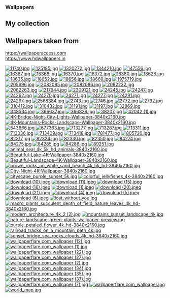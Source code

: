 ### Wallpapers
## My collection
## Wallpapers taken from  
https://wallpaperaccess.com  
https://www.hdwallpapers.in  

[![11740.jpg](https://raw.githubusercontent.com/itachi1621/Wallpapers/master/thumbnails/11740.jpg)](https://raw.githubusercontent.com/itachi1621/Wallpapers/master/wallpaper/11740.jpg)
[![125185.jpg](https://raw.githubusercontent.com/itachi1621/Wallpapers/master/thumbnails/125185.jpg)](https://raw.githubusercontent.com/itachi1621/Wallpapers/master/wallpaper/125185.jpg)
[![1320272.jpg](https://raw.githubusercontent.com/itachi1621/Wallpapers/master/thumbnails/1320272.jpg)](https://raw.githubusercontent.com/itachi1621/Wallpapers/master/wallpaper/1320272.jpg)
[![1344210.jpg](https://raw.githubusercontent.com/itachi1621/Wallpapers/master/thumbnails/1344210.jpg)](https://raw.githubusercontent.com/itachi1621/Wallpapers/master/wallpaper/1344210.jpg)
[![147556.jpg](https://raw.githubusercontent.com/itachi1621/Wallpapers/master/thumbnails/147556.jpg)](https://raw.githubusercontent.com/itachi1621/Wallpapers/master/wallpaper/147556.jpg)
[![16367.jpg](https://raw.githubusercontent.com/itachi1621/Wallpapers/master/thumbnails/16367.jpg)](https://raw.githubusercontent.com/itachi1621/Wallpapers/master/wallpaper/16367.jpg)
[![16368.jpg](https://raw.githubusercontent.com/itachi1621/Wallpapers/master/thumbnails/16368.jpg)](https://raw.githubusercontent.com/itachi1621/Wallpapers/master/wallpaper/16368.jpg)
[![16370.jpg](https://raw.githubusercontent.com/itachi1621/Wallpapers/master/thumbnails/16370.jpg)](https://raw.githubusercontent.com/itachi1621/Wallpapers/master/wallpaper/16370.jpg)
[![16372.jpg](https://raw.githubusercontent.com/itachi1621/Wallpapers/master/thumbnails/16372.jpg)](https://raw.githubusercontent.com/itachi1621/Wallpapers/master/wallpaper/16372.jpg)
[![16380.jpg](https://raw.githubusercontent.com/itachi1621/Wallpapers/master/thumbnails/16380.jpg)](https://raw.githubusercontent.com/itachi1621/Wallpapers/master/wallpaper/16380.jpg)
[![18628.jpg](https://raw.githubusercontent.com/itachi1621/Wallpapers/master/thumbnails/18628.jpg)](https://raw.githubusercontent.com/itachi1621/Wallpapers/master/wallpaper/18628.jpg)
[![18635.jpg](https://raw.githubusercontent.com/itachi1621/Wallpapers/master/thumbnails/18635.jpg)](https://raw.githubusercontent.com/itachi1621/Wallpapers/master/wallpaper/18635.jpg)
[![18652.jpg](https://raw.githubusercontent.com/itachi1621/Wallpapers/master/thumbnails/18652.jpg)](https://raw.githubusercontent.com/itachi1621/Wallpapers/master/wallpaper/18652.jpg)
[![18656.jpg](https://raw.githubusercontent.com/itachi1621/Wallpapers/master/thumbnails/18656.jpg)](https://raw.githubusercontent.com/itachi1621/Wallpapers/master/wallpaper/18656.jpg)
[![18669.jpg](https://raw.githubusercontent.com/itachi1621/Wallpapers/master/thumbnails/18669.jpg)](https://raw.githubusercontent.com/itachi1621/Wallpapers/master/wallpaper/18669.jpg)
[![1975719.jpg](https://raw.githubusercontent.com/itachi1621/Wallpapers/master/thumbnails/1975719.jpg)](https://raw.githubusercontent.com/itachi1621/Wallpapers/master/wallpaper/1975719.jpg)
[![205696.jpg](https://raw.githubusercontent.com/itachi1621/Wallpapers/master/thumbnails/205696.jpg)](https://raw.githubusercontent.com/itachi1621/Wallpapers/master/wallpaper/205696.jpg)
[![2082085.jpg](https://raw.githubusercontent.com/itachi1621/Wallpapers/master/thumbnails/2082085.jpg)](https://raw.githubusercontent.com/itachi1621/Wallpapers/master/wallpaper/2082085.jpg)
[![2082086.jpg](https://raw.githubusercontent.com/itachi1621/Wallpapers/master/thumbnails/2082086.jpg)](https://raw.githubusercontent.com/itachi1621/Wallpapers/master/wallpaper/2082086.jpg)
[![2082232.jpg](https://raw.githubusercontent.com/itachi1621/Wallpapers/master/thumbnails/2082232.jpg)](https://raw.githubusercontent.com/itachi1621/Wallpapers/master/wallpaper/2082232.jpg)
[![2082263.jpg](https://raw.githubusercontent.com/itachi1621/Wallpapers/master/thumbnails/2082263.jpg)](https://raw.githubusercontent.com/itachi1621/Wallpapers/master/wallpaper/2082263.jpg)
[![217944.jpg](https://raw.githubusercontent.com/itachi1621/Wallpapers/master/thumbnails/217944.jpg)](https://raw.githubusercontent.com/itachi1621/Wallpapers/master/wallpaper/217944.jpg)
[![2309121.jpg](https://raw.githubusercontent.com/itachi1621/Wallpapers/master/thumbnails/2309121.jpg)](https://raw.githubusercontent.com/itachi1621/Wallpapers/master/wallpaper/2309121.jpg)
[![24245.jpg](https://raw.githubusercontent.com/itachi1621/Wallpapers/master/thumbnails/24245.jpg)](https://raw.githubusercontent.com/itachi1621/Wallpapers/master/wallpaper/24245.jpg)
[![24247.jpg](https://raw.githubusercontent.com/itachi1621/Wallpapers/master/thumbnails/24247.jpg)](https://raw.githubusercontent.com/itachi1621/Wallpapers/master/wallpaper/24247.jpg)
[![24262.jpg](https://raw.githubusercontent.com/itachi1621/Wallpapers/master/thumbnails/24262.jpg)](https://raw.githubusercontent.com/itachi1621/Wallpapers/master/wallpaper/24262.jpg)
[![24270.jpg](https://raw.githubusercontent.com/itachi1621/Wallpapers/master/thumbnails/24270.jpg)](https://raw.githubusercontent.com/itachi1621/Wallpapers/master/wallpaper/24270.jpg)
[![24271.jpg](https://raw.githubusercontent.com/itachi1621/Wallpapers/master/thumbnails/24271.jpg)](https://raw.githubusercontent.com/itachi1621/Wallpapers/master/wallpaper/24271.jpg)
[![24277.jpg](https://raw.githubusercontent.com/itachi1621/Wallpapers/master/thumbnails/24277.jpg)](https://raw.githubusercontent.com/itachi1621/Wallpapers/master/wallpaper/24277.jpg)
[![24291.jpg](https://raw.githubusercontent.com/itachi1621/Wallpapers/master/thumbnails/24291.jpg)](https://raw.githubusercontent.com/itachi1621/Wallpapers/master/wallpaper/24291.jpg)
[![24297.jpg](https://raw.githubusercontent.com/itachi1621/Wallpapers/master/thumbnails/24297.jpg)](https://raw.githubusercontent.com/itachi1621/Wallpapers/master/wallpaper/24297.jpg)
[![2568384.jpg](https://raw.githubusercontent.com/itachi1621/Wallpapers/master/thumbnails/2568384.jpg)](https://raw.githubusercontent.com/itachi1621/Wallpapers/master/wallpaper/2568384.jpg)
[![2743.jpg](https://raw.githubusercontent.com/itachi1621/Wallpapers/master/thumbnails/2743.jpg)](https://raw.githubusercontent.com/itachi1621/Wallpapers/master/wallpaper/2743.jpg)
[![2746.jpg](https://raw.githubusercontent.com/itachi1621/Wallpapers/master/thumbnails/2746.jpg)](https://raw.githubusercontent.com/itachi1621/Wallpapers/master/wallpaper/2746.jpg)
[![2772.jpg](https://raw.githubusercontent.com/itachi1621/Wallpapers/master/thumbnails/2772.jpg)](https://raw.githubusercontent.com/itachi1621/Wallpapers/master/wallpaper/2772.jpg)
[![2792.jpg](https://raw.githubusercontent.com/itachi1621/Wallpapers/master/thumbnails/2792.jpg)](https://raw.githubusercontent.com/itachi1621/Wallpapers/master/wallpaper/2792.jpg)
[![310412.jpg](https://raw.githubusercontent.com/itachi1621/Wallpapers/master/thumbnails/310412.jpg)](https://raw.githubusercontent.com/itachi1621/Wallpapers/master/wallpaper/310412.jpg)
[![310432.jpg](https://raw.githubusercontent.com/itachi1621/Wallpapers/master/thumbnails/310432.jpg)](https://raw.githubusercontent.com/itachi1621/Wallpapers/master/wallpaper/310432.jpg)
[![31191.jpg](https://raw.githubusercontent.com/itachi1621/Wallpapers/master/thumbnails/31191.jpg)](https://raw.githubusercontent.com/itachi1621/Wallpapers/master/wallpaper/31191.jpg)
[![31197.jpg](https://raw.githubusercontent.com/itachi1621/Wallpapers/master/thumbnails/31197.jpg)](https://raw.githubusercontent.com/itachi1621/Wallpapers/master/wallpaper/31197.jpg)
[![32869.jpg](https://raw.githubusercontent.com/itachi1621/Wallpapers/master/thumbnails/32869.jpg)](https://raw.githubusercontent.com/itachi1621/Wallpapers/master/wallpaper/32869.jpg)
[![348534.jpg](https://raw.githubusercontent.com/itachi1621/Wallpapers/master/thumbnails/348534.jpg)](https://raw.githubusercontent.com/itachi1621/Wallpapers/master/wallpaper/348534.jpg)
[![366637.jpg](https://raw.githubusercontent.com/itachi1621/Wallpapers/master/thumbnails/366637.jpg)](https://raw.githubusercontent.com/itachi1621/Wallpapers/master/wallpaper/366637.jpg)
[![366829.jpg](https://raw.githubusercontent.com/itachi1621/Wallpapers/master/thumbnails/366829.jpg)](https://raw.githubusercontent.com/itachi1621/Wallpapers/master/wallpaper/366829.jpg)
[![38207.jpg](https://raw.githubusercontent.com/itachi1621/Wallpapers/master/thumbnails/38207.jpg)](https://raw.githubusercontent.com/itachi1621/Wallpapers/master/wallpaper/38207.jpg)
[![42042 (1).jpg](https://raw.githubusercontent.com/itachi1621/Wallpapers/master/thumbnails/42042%20(1).jpg)](https://raw.githubusercontent.com/itachi1621/Wallpapers/master/wallpaper/42042%20(1).jpg)
[![4K-Bridge-Night-City-Lights-Wallpaper-3840x2160.jpg](https://raw.githubusercontent.com/itachi1621/Wallpapers/master/thumbnails/4K-Bridge-Night-City-Lights-Wallpaper-3840x2160.jpg)](https://raw.githubusercontent.com/itachi1621/Wallpapers/master/wallpaper/4K-Bridge-Night-City-Lights-Wallpaper-3840x2160.jpg)
[![4K-Mountains-Rocks-Landscape-Wallpaper-3840x2160.jpg](https://raw.githubusercontent.com/itachi1621/Wallpapers/master/thumbnails/4K-Mountains-Rocks-Landscape-Wallpaper-3840x2160.jpg)](https://raw.githubusercontent.com/itachi1621/Wallpapers/master/wallpaper/4K-Mountains-Rocks-Landscape-Wallpaper-3840x2160.jpg)
[![543666.jpg](https://raw.githubusercontent.com/itachi1621/Wallpapers/master/thumbnails/543666.jpg)](https://raw.githubusercontent.com/itachi1621/Wallpapers/master/wallpaper/543666.jpg)
[![677363.jpg](https://raw.githubusercontent.com/itachi1621/Wallpapers/master/thumbnails/677363.jpg)](https://raw.githubusercontent.com/itachi1621/Wallpapers/master/wallpaper/677363.jpg)
[![713277.jpg](https://raw.githubusercontent.com/itachi1621/Wallpapers/master/thumbnails/713277.jpg)](https://raw.githubusercontent.com/itachi1621/Wallpapers/master/wallpaper/713277.jpg)
[![713287.jpg](https://raw.githubusercontent.com/itachi1621/Wallpapers/master/thumbnails/713287.jpg)](https://raw.githubusercontent.com/itachi1621/Wallpapers/master/wallpaper/713287.jpg)
[![713311.jpg](https://raw.githubusercontent.com/itachi1621/Wallpapers/master/thumbnails/713311.jpg)](https://raw.githubusercontent.com/itachi1621/Wallpapers/master/wallpaper/713311.jpg)
[![713336.jpg](https://raw.githubusercontent.com/itachi1621/Wallpapers/master/thumbnails/713336.jpg)](https://raw.githubusercontent.com/itachi1621/Wallpapers/master/wallpaper/713336.jpg)
[![713409.jpg](https://raw.githubusercontent.com/itachi1621/Wallpapers/master/thumbnails/713409.jpg)](https://raw.githubusercontent.com/itachi1621/Wallpapers/master/wallpaper/713409.jpg)
[![713418.jpg](https://raw.githubusercontent.com/itachi1621/Wallpapers/master/thumbnails/713418.jpg)](https://raw.githubusercontent.com/itachi1621/Wallpapers/master/wallpaper/713418.jpg)
[![781477.jpg](https://raw.githubusercontent.com/itachi1621/Wallpapers/master/thumbnails/781477.jpg)](https://raw.githubusercontent.com/itachi1621/Wallpapers/master/wallpaper/781477.jpg)
[![805720.jpg](https://raw.githubusercontent.com/itachi1621/Wallpapers/master/thumbnails/805720.jpg)](https://raw.githubusercontent.com/itachi1621/Wallpapers/master/wallpaper/805720.jpg)
[![82317.jpg](https://raw.githubusercontent.com/itachi1621/Wallpapers/master/thumbnails/82317.jpg)](https://raw.githubusercontent.com/itachi1621/Wallpapers/master/wallpaper/82317.jpg)
[![82324.jpg](https://raw.githubusercontent.com/itachi1621/Wallpapers/master/thumbnails/82324.jpg)](https://raw.githubusercontent.com/itachi1621/Wallpapers/master/wallpaper/82324.jpg)
[![82330.jpg](https://raw.githubusercontent.com/itachi1621/Wallpapers/master/thumbnails/82330.jpg)](https://raw.githubusercontent.com/itachi1621/Wallpapers/master/wallpaper/82330.jpg)
[![82350.jpg](https://raw.githubusercontent.com/itachi1621/Wallpapers/master/thumbnails/82350.jpg)](https://raw.githubusercontent.com/itachi1621/Wallpapers/master/wallpaper/82350.jpg)
[![84274.jpg](https://raw.githubusercontent.com/itachi1621/Wallpapers/master/thumbnails/84274.jpg)](https://raw.githubusercontent.com/itachi1621/Wallpapers/master/wallpaper/84274.jpg)
[![84275.jpg](https://raw.githubusercontent.com/itachi1621/Wallpapers/master/thumbnails/84275.jpg)](https://raw.githubusercontent.com/itachi1621/Wallpapers/master/wallpaper/84275.jpg)
[![84285.jpg](https://raw.githubusercontent.com/itachi1621/Wallpapers/master/thumbnails/84285.jpg)](https://raw.githubusercontent.com/itachi1621/Wallpapers/master/wallpaper/84285.jpg)
[![84286.jpg](https://raw.githubusercontent.com/itachi1621/Wallpapers/master/thumbnails/84286.jpg)](https://raw.githubusercontent.com/itachi1621/Wallpapers/master/wallpaper/84286.jpg)
[![89251.jpg](https://raw.githubusercontent.com/itachi1621/Wallpapers/master/thumbnails/89251.jpg)](https://raw.githubusercontent.com/itachi1621/Wallpapers/master/wallpaper/89251.jpg)
[![animal_seal_4k_5k_hd_animals-3840x2160.jpg](https://raw.githubusercontent.com/itachi1621/Wallpapers/master/thumbnails/animal_seal_4k_5k_hd_animals-3840x2160.jpg)](https://raw.githubusercontent.com/itachi1621/Wallpapers/master/wallpaper/animal_seal_4k_5k_hd_animals-3840x2160.jpg)
[![Beautiful-Lake-4K-Wallpaper-3840x2160.jpg](https://raw.githubusercontent.com/itachi1621/Wallpapers/master/thumbnails/Beautiful-Lake-4K-Wallpaper-3840x2160.jpg)](https://raw.githubusercontent.com/itachi1621/Wallpapers/master/wallpaper/Beautiful-Lake-4K-Wallpaper-3840x2160.jpg)
[![Beautiful-Landscape-4K-Wallpaper-3840x2160.jpg](https://raw.githubusercontent.com/itachi1621/Wallpapers/master/thumbnails/Beautiful-Landscape-4K-Wallpaper-3840x2160.jpg)](https://raw.githubusercontent.com/itachi1621/Wallpapers/master/wallpaper/Beautiful-Landscape-4K-Wallpaper-3840x2160.jpg)
[![brown_rocks_on_white_sand_beach_4k_5k_hd-3840x2160.jpg](https://raw.githubusercontent.com/itachi1621/Wallpapers/master/thumbnails/brown_rocks_on_white_sand_beach_4k_5k_hd-3840x2160.jpg)](https://raw.githubusercontent.com/itachi1621/Wallpapers/master/wallpaper/brown_rocks_on_white_sand_beach_4k_5k_hd-3840x2160.jpg)
[![City-Night-4K-Wallpaper-3840x2160.jpg](https://raw.githubusercontent.com/itachi1621/Wallpapers/master/thumbnails/City-Night-4K-Wallpaper-3840x2160.jpg)](https://raw.githubusercontent.com/itachi1621/Wallpapers/master/wallpaper/City-Night-4K-Wallpaper-3840x2160.jpg)
[![cityscape_purple_sunset_5k.jpg](https://raw.githubusercontent.com/itachi1621/Wallpapers/master/thumbnails/cityscape_purple_sunset_5k.jpg)](https://raw.githubusercontent.com/itachi1621/Wallpapers/master/wallpaper/cityscape_purple_sunset_5k.jpg)
[![colorful_jellyfishes_4k-3840x2160.jpg](https://raw.githubusercontent.com/itachi1621/Wallpapers/master/thumbnails/colorful_jellyfishes_4k-3840x2160.jpg)](https://raw.githubusercontent.com/itachi1621/Wallpapers/master/wallpaper/colorful_jellyfishes_4k-3840x2160.jpg)
[![download (10).jpeg](https://raw.githubusercontent.com/itachi1621/Wallpapers/master/thumbnails/download%20(10).jpeg)](https://raw.githubusercontent.com/itachi1621/Wallpapers/master/wallpaper/download%20(10).jpeg)
[![download (11).jpeg](https://raw.githubusercontent.com/itachi1621/Wallpapers/master/thumbnails/download%20(11).jpeg)](https://raw.githubusercontent.com/itachi1621/Wallpapers/master/wallpaper/download%20(11).jpeg)
[![download (15).jpeg](https://raw.githubusercontent.com/itachi1621/Wallpapers/master/thumbnails/download%20(15).jpeg)](https://raw.githubusercontent.com/itachi1621/Wallpapers/master/wallpaper/download%20(15).jpeg)
[![download (16).jpeg](https://raw.githubusercontent.com/itachi1621/Wallpapers/master/thumbnails/download%20(16).jpeg)](https://raw.githubusercontent.com/itachi1621/Wallpapers/master/wallpaper/download%20(16).jpeg)
[![download (1).jpeg](https://raw.githubusercontent.com/itachi1621/Wallpapers/master/thumbnails/download%20(1).jpeg)](https://raw.githubusercontent.com/itachi1621/Wallpapers/master/wallpaper/download%20(1).jpeg)
[![download (20).jpeg](https://raw.githubusercontent.com/itachi1621/Wallpapers/master/thumbnails/download%20(20).jpeg)](https://raw.githubusercontent.com/itachi1621/Wallpapers/master/wallpaper/download%20(20).jpeg)
[![download (21).jpeg](https://raw.githubusercontent.com/itachi1621/Wallpapers/master/thumbnails/download%20(21).jpeg)](https://raw.githubusercontent.com/itachi1621/Wallpapers/master/wallpaper/download%20(21).jpeg)
[![download (4).jpeg](https://raw.githubusercontent.com/itachi1621/Wallpapers/master/thumbnails/download%20(4).jpeg)](https://raw.githubusercontent.com/itachi1621/Wallpapers/master/wallpaper/download%20(4).jpeg)
[![download (5).jpeg](https://raw.githubusercontent.com/itachi1621/Wallpapers/master/thumbnails/download%20(5).jpeg)](https://raw.githubusercontent.com/itachi1621/Wallpapers/master/wallpaper/download%20(5).jpeg)
[![download (6).jpeg](https://raw.githubusercontent.com/itachi1621/Wallpapers/master/thumbnails/download%20(6).jpeg)](https://raw.githubusercontent.com/itachi1621/Wallpapers/master/wallpaper/download%20(6).jpeg)
[![lost_without_you.jpg](https://raw.githubusercontent.com/itachi1621/Wallpapers/master/thumbnails/lost_without_you.jpg)](https://raw.githubusercontent.com/itachi1621/Wallpapers/master/wallpaper/lost_without_you.jpg)
[![macro_plants_succulent_depth_of_field_nature_leaves_4k_hd-3840x2160.jpg](https://raw.githubusercontent.com/itachi1621/Wallpapers/master/thumbnails/macro_plants_succulent_depth_of_field_nature_leaves_4k_hd-3840x2160.jpg)](https://raw.githubusercontent.com/itachi1621/Wallpapers/master/wallpaper/macro_plants_succulent_depth_of_field_nature_leaves_4k_hd-3840x2160.jpg)
[![modern_architecture_4k_2 (2).jpg](https://raw.githubusercontent.com/itachi1621/Wallpapers/master/thumbnails/modern_architecture_4k_2%20(2).jpg)](https://raw.githubusercontent.com/itachi1621/Wallpapers/master/wallpaper/modern_architecture_4k_2%20(2).jpg)
[![mountains_sunset_landscape_4k.jpg](https://raw.githubusercontent.com/itachi1621/Wallpapers/master/thumbnails/mountains_sunset_landscape_4k.jpg)](https://raw.githubusercontent.com/itachi1621/Wallpapers/master/wallpaper/mountains_sunset_landscape_4k.jpg)
[![nature-landscape-green-plants-wallpaper-preview.jpg](https://raw.githubusercontent.com/itachi1621/Wallpapers/master/thumbnails/nature-landscape-green-plants-wallpaper-preview.jpg)](https://raw.githubusercontent.com/itachi1621/Wallpapers/master/wallpaper/nature-landscape-green-plants-wallpaper-preview.jpg)
[![purple_petaled_flower_4k_hd-3840x2160.jpg](https://raw.githubusercontent.com/itachi1621/Wallpapers/master/thumbnails/purple_petaled_flower_4k_hd-3840x2160.jpg)](https://raw.githubusercontent.com/itachi1621/Wallpapers/master/wallpaper/purple_petaled_flower_4k_hd-3840x2160.jpg)
[![railroad_tracks_on_a_mountain_path_4k.jpg](https://raw.githubusercontent.com/itachi1621/Wallpapers/master/thumbnails/railroad_tracks_on_a_mountain_path_4k.jpg)](https://raw.githubusercontent.com/itachi1621/Wallpapers/master/wallpaper/railroad_tracks_on_a_mountain_path_4k.jpg)
[![sunset_bridge_sea_rocks_clouds_4k_hd-3840x2160.jpg](https://raw.githubusercontent.com/itachi1621/Wallpapers/master/thumbnails/sunset_bridge_sea_rocks_clouds_4k_hd-3840x2160.jpg)](https://raw.githubusercontent.com/itachi1621/Wallpapers/master/wallpaper/sunset_bridge_sea_rocks_clouds_4k_hd-3840x2160.jpg)
[![wallpaperflare.com_wallpaper (12).jpg](https://raw.githubusercontent.com/itachi1621/Wallpapers/master/thumbnails/wallpaperflare.com_wallpaper%20(12).jpg)](https://raw.githubusercontent.com/itachi1621/Wallpapers/master/wallpaper/wallpaperflare.com_wallpaper%20(12).jpg)
[![wallpaperflare.com_wallpaper (1).jpg](https://raw.githubusercontent.com/itachi1621/Wallpapers/master/thumbnails/wallpaperflare.com_wallpaper%20(1).jpg)](https://raw.githubusercontent.com/itachi1621/Wallpapers/master/wallpaper/wallpaperflare.com_wallpaper%20(1).jpg)
[![wallpaperflare.com_wallpaper (22).jpg](https://raw.githubusercontent.com/itachi1621/Wallpapers/master/thumbnails/wallpaperflare.com_wallpaper%20(22).jpg)](https://raw.githubusercontent.com/itachi1621/Wallpapers/master/wallpaper/wallpaperflare.com_wallpaper%20(22).jpg)
[![wallpaperflare.com_wallpaper (27).jpg](https://raw.githubusercontent.com/itachi1621/Wallpapers/master/thumbnails/wallpaperflare.com_wallpaper%20(27).jpg)](https://raw.githubusercontent.com/itachi1621/Wallpapers/master/wallpaper/wallpaperflare.com_wallpaper%20(27).jpg)
[![wallpaperflare.com_wallpaper (2).jpg](https://raw.githubusercontent.com/itachi1621/Wallpapers/master/thumbnails/wallpaperflare.com_wallpaper%20(2).jpg)](https://raw.githubusercontent.com/itachi1621/Wallpapers/master/wallpaper/wallpaperflare.com_wallpaper%20(2).jpg)
[![wallpaperflare.com_wallpaper (34).jpg](https://raw.githubusercontent.com/itachi1621/Wallpapers/master/thumbnails/wallpaperflare.com_wallpaper%20(34).jpg)](https://raw.githubusercontent.com/itachi1621/Wallpapers/master/wallpaper/wallpaperflare.com_wallpaper%20(34).jpg)
[![wallpaperflare.com_wallpaper (35).jpg](https://raw.githubusercontent.com/itachi1621/Wallpapers/master/thumbnails/wallpaperflare.com_wallpaper%20(35).jpg)](https://raw.githubusercontent.com/itachi1621/Wallpapers/master/wallpaper/wallpaperflare.com_wallpaper%20(35).jpg)
[![wallpaperflare.com_wallpaper (37).jpg](https://raw.githubusercontent.com/itachi1621/Wallpapers/master/thumbnails/wallpaperflare.com_wallpaper%20(37).jpg)](https://raw.githubusercontent.com/itachi1621/Wallpapers/master/wallpaper/wallpaperflare.com_wallpaper%20(37).jpg)
[![wallpaperflare.com_wallpaper (7).jpg](https://raw.githubusercontent.com/itachi1621/Wallpapers/master/thumbnails/wallpaperflare.com_wallpaper%20(7).jpg)](https://raw.githubusercontent.com/itachi1621/Wallpapers/master/wallpaper/wallpaperflare.com_wallpaper%20(7).jpg)
[![wallpaperflare.com_wallpaper.jpg](https://raw.githubusercontent.com/itachi1621/Wallpapers/master/thumbnails/wallpaperflare.com_wallpaper.jpg)](https://raw.githubusercontent.com/itachi1621/Wallpapers/master/wallpaper/wallpaperflare.com_wallpaper.jpg)
[![world_map.jpg](https://raw.githubusercontent.com/itachi1621/Wallpapers/master/thumbnails/world_map.jpg)](https://raw.githubusercontent.com/itachi1621/Wallpapers/master/wallpaper/world_map.jpg)
